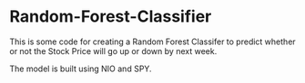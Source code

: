 # Random-Forest-Classifier

This is some code for creating a Random Forest Classifer to predict whether or not the Stock Price will go up or down by next week. 

The model is built using NIO and SPY. 

